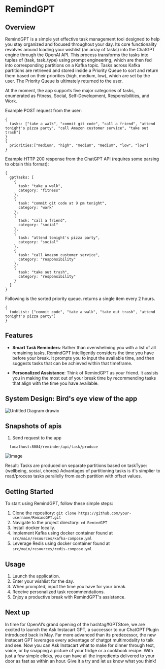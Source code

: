 # RemindGPT

## Overview
RemindGPT is a simple yet effective task management tool designed to help you stay organized and focused throughout your day. Its core functionality revolves around loading your wishlist (an array of tasks) into the ChatGPT engine through the OpenAI API. This process transforms the tasks into tuples of (task, task_type) using prompt engineering, which are then fed into corresponding partitions on a Kafka topic. Tasks across Kafka partitions are retrieved and stored inside a Priority Queue to sort and return them based on their priorities (high, medium, low), which are set by the user. The Priority Queue is ultimately returned to the user. 

At the moment, the app supports five major categories of tasks, enumerated as Fitness, Social, Self-Development, Responsibilities, and Work.

Example POST request from the user:
```
{
  tasks: ["take a walk", "commit git code", "call a friend", "attend tonight's pizza party", "call Amazon customer service", "take out trash"]
}
{
  priorities:["medium", "high", "medium", "medium", "low", "low"]
}

```

Example HTTP 200 response from the ChatGPT API (requires some parsing to obtain this format):
```
{
  gptTasks: [
    {
      task: "take a walk",
      category: "fitness"
    },
    {
      task: "commit git code at 9 pm tonight",
      category: "work"
    },
    {
      task: "call a friend",
      category: "social"
    },
    {
      task: "attend tonight's pizza party",
      category: "social"
    },
    {
      task: "call Amazon customer service",
      category: "responsibility"
    },
    {
      task: "take out trash",
      category: "responsibility"
    }
  ]
}

```

Following is the sorted priority queue.
returns a single item every 2 hours.
```
{
  todoList: ["commit code", "take a walk", "take out trash", "attend tonight's pizza party"]
}
```


## Features
- **Smart Task Reminders**: Rather than overwhelming you with a list of all remaining tasks, RemindGPT intelligently considers the time you have before your break. It prompts you to input the available time, and then suggests tasks that can be achieved within that timeframe.

- **Personalized Assistance**: Think of RemindGPT as your friend. It assists you in making the most out of your break time by recommending tasks that align with the time you have available.

## System Design: Bird's eye view of the app

![Untitled Diagram drawio](https://github.com/prajyotkcsu/remind-gpt/assets/154280801/ffa8bbc2-ae00-4243-bdb7-e225f23b8c6a)




## Snapshots of apis
1) Send request to the app
 ```
   localhost:8084/reminder/api/task/produce
```
![image](https://github.com/prajyotkcsu/remind-gpt/assets/154280801/b4701a9c-940f-4709-94a2-fa90d75e282b)

Result: Tasks are produced on separate partitions based on taskType: {wellbeing, social, chores}
Advantages of partitioning tasks is it's simplier to read/process tasks parallelly from each partition with offset values.


## Getting Started
To start using RemindGPT, follow these simple steps:
1. Clone the repository: `git clone https://github.com/your-username/RemindGPT.git`
2. Navigate to the project directory: `cd RemindGPT`
3. Install docker locally.
4. Implement Kafka using docker container found at ```src/main/resources/kafka-compose.yml```
5. Leverage Redis using docker container found at ```src/main/resources/redis-compose.yml```

## Usage
1. Launch the application.
2. Enter your wishlist for the day.
3. When prompted, input the time you have for your break.
4. Receive personalized task recommendations.
5. Enjoy a productive break with RemindGPT's assistance.

## Next up
In time for OpenAI’s grand opening of the hashtag#GPTStore, we are excited to launch the Ask Instacart GPT, a successor to our ChatGPT Plugin introduced back in May. Far more advanced than its predecessor, the new Instacart GPT leverages every advantage of chatgpt multimodality to talk and see. Now you can Ask Instacart what to make for dinner through text, voice, or by snapping a picture of your fridge or a cookbook recipe. With just a few simple clicks, you can have all the ingredients delivered to your door as fast as within an hour. Give it a try and let us know what you think!


